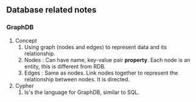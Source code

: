 ## Database related notes
### GraphDB
1. Concept
    1. Using graph (nodes and edges) to represent data and its relationship.
    2. Nodes : Can have name, key-value pair **property**. Each node is an entity, this is different from RDB.
    3. Edges : Same as nodes. Link nodes together to represent the relationship between nodes. It is directed.
2. Cypher
    1. Is's the language for GraphDB, similar to SQL.

